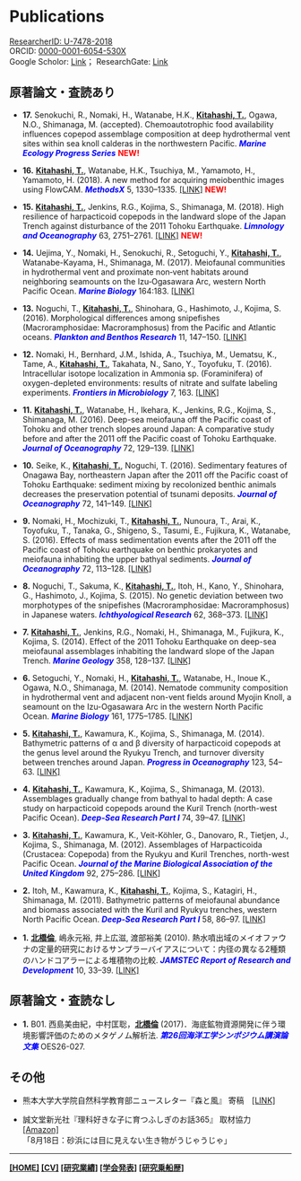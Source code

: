 # Publications
<div style="text-align: right;">
<a href="https://tkitahashi.github.io/" ><Back</a>
</div>

ResearcherID: <a href="http://www.researcherid.com/rid/U-7478-2018" target="_blank">U-7478-2018</a>  
ORCID: <a href="https://orcid.org/0000-0001-6054-530X" target="_blank">0000-0001-6054-530X</a>  
Google Scholor: <a href="https://scholar.google.com/citations?user=QNViJPsAAAAJ&hl=en" target="_blank">Link</a>；
ResearchGate: <a href="https://www.google.com/url?q=https%3A%2F%2Fwww.researchgate.net%2Fprofile%2FTomo_Kitahashi&sa=D&sntz=1&usg=AFQjCNG3HJasD7H7S5lwLCuV4cIsVg-i4g" target="_blank">Link</a>


## 原著論文・査読あり

- **17.** Senokuchi, R., Nomaki, H., Watanabe, H.K., **<u>Kitahashi, T.</u>**, Ogawa, N.O., Shimanaga, M. (accepted). Chemoautotrophic food availability influences copepod assemblage composition at deep hydrothermal vent sites within sea knoll calderas in the northwestern Pacific. ***<font color="blue">Marine Ecology Progress Series</font>*** **<font color="red">NEW!</font>**

- **16.** **<u>Kitahashi, T.</u>**, Watanabe, H.K., Tsuchiya, M., Yamamoto, H., Yamamoto, H. (2018). A new method for acquiring meiobenthic images using FlowCAM. ***<font color="blue">MethodsX</font>*** 5, 1330–1335. <a href="https://doi.org/10.1016/J.MEX.2018.10.012" target="_blank">[LINK]</a> **<font color="red">NEW!</font>**

- **15.** **<u>Kitahashi, T.</u>**, Jenkins, R.G., Kojima, S., Shimanaga, M. (2018). High resilience of harpacticoid copepods in the landward slope of the Japan Trench against disturbance of the 2011 Tohoku Earthquake. ***<font color="blue">Limnology and Oceanography</font>*** 63, 2751–2761. <a href="https://doi.org/10.1002/lno.11006" target="_blank">[LINK]</a> **<font color="red">NEW!</font>**

- **14.** Uejima, Y., Nomaki, H., Senokuchi, R., Setoguchi, Y., **<u>Kitahashi, T.</u>**, Watanabe-Kayama, H., Shimanaga, M. (2017). Meiofaunal communities in hydrothermal vent and proximate non‐vent habitats around neighboring seamounts on the Izu‐Ogasawara Arc, western North Pacific Ocean. ***<font color="blue">Marine Biology</font>*** 164:183. <a href="https://doi.org/10.1007/s00227-017-3218-6" target="_blank">[LINK]</a>

- **13.** Noguchi, T., **<u>Kitahashi, T.</u>**, Shinohara, G., Hashimoto, J., Kojima, S. (2016). Morphological differences among snipefishes (Macroramphosidae: Macroramphosus) from the Pacific and Atlantic oceans. ***<font color="blue">Plankton and Benthos Research</font>*** 11, 147–150. <a href="https://doi.org/10.3800/pbr.11.147" target="_blank">[LINK]</a>

- **12.** Nomaki, H., Bernhard, J.M., Ishida, A., Tsuchiya, M., Uematsu, K., Tame, A., **<u>Kitahashi, T.</u>**, Takahata, N., Sano, Y., Toyofuku, T. (2016). Intracellular isotope localization in Ammonia sp. (Foraminifera) of oxygen-depleted environments: results of nitrate and sulfate labeling experiments. ***<font color="blue">Frontiers in Microbiology</font>*** 7, 163. <a href="https://doi.org/10.3389/fmicb.2016.00163" target="_blank">[LINK]</a>

- **11.** **<u>Kitahashi, T.</u>**, Watanabe, H., Ikehara, K., Jenkins, R.G., Kojima, S., Shimanaga, M. (2016). Deep-sea meiofauna off the Pacific coast of Tohoku and other trench slopes around Japan: A comparative study before and after the 2011 off the Pacific coast of Tohoku Earthquake. ***<font color="blue">Journal of Oceanography</font>*** 72, 129–139. <a href="https://doi.org/10.1007/s10872-015-0323-3" target="_blank">[LINK]</a>

- **10.** Seike, K., **<u>Kitahashi, T.</u>**, Noguchi, T. (2016). Sedimentary features of Onagawa Bay, northeastern Japan after the 2011 off the Pacific coast of Tohoku Earthquake: sediment mixing by recolonized benthic animals decreases the preservation potential of tsunami deposits. ***<font color="blue">Journal of Oceanography</font>*** 72, 141–149. <a href="https://doi.org/10.1007/s10872-015-0297-1" target="_blank">[LINK]</a>

- **9.** Nomaki, H., Mochizuki, T., **<u>Kitahashi, T.</u>**, Nunoura, T., Arai, K., Toyofuku, T., Tanaka, G., Shigeno, S., Tasumi, E., Fujikura, K., Watanabe, S. (2016). Effects of mass sedimentation events after the 2011 off the Pacific coast of Tohoku earthquake on benthic prokaryotes and meiofauna inhabiting the upper bathyal sediments. ***<font color="blue">Journal of Oceanography</font>*** 72, 113–128. <a href="https://doi.org/10.1007/s10872-015-0293-5" target="_blank">[LINK]</a>

- **8.** Noguchi, T., Sakuma, K., **<u>Kitahashi, T.</u>**, Itoh, H., Kano, Y., Shinohara, G., Hashimoto, J., Kojima, S. (2015). No genetic deviation between two morphotypes of the snipefishes (Macroramphosidae: Macroramphosus) in Japanese waters. ***<font color="blue">Ichthyological Research</font>*** 62, 368–373. <a href="https://doi.org/10.1007/s10228-014-0443-6" target="_blank">[LINK]</a>

- **7.** **<u>Kitahashi, T.</u>**, Jenkins, R.G., Nomaki, H., Shimanaga, M., Fujikura, K., Kojima, S. (2014). Effect of the 2011 Tohoku Earthquake on deep-sea meiofaunal assemblages inhabiting the landward slope of the Japan Trench. ***<font color="blue">Marine Geology</font>*** 358, 128–137. <a href="https://doi.org/10.1016/j.margeo.2014.05.004" target="_blank">[LINK]</a>

- **6.** Setoguchi, Y., Nomaki, H., **<u>Kitahashi, T.</u>**, Watanabe, H., Inoue K., Ogawa, N.O., Shimanaga, M. (2014). Nematode community composition in hydrothermal vent and adjacent non-vent fields around Myojin Knoll, a seamount on the Izu-Ogasawara Arc in the western North Pacific Ocean. ***<font color="blue">Marine Biology</font>*** 161, 1775–1785. <a href="https://doi.org/10.1007/s00227-014-2460-4" target="_blank">[LINK]</a>

- **5.** **<u>Kitahashi, T.</u>**, Kawamura, K., Kojima, S., Shimanaga, M. (2014). Bathymetric patterns of α and β diversity of harpacticoid copepods at the genus level around the Ryukyu Trench, and turnover diversity between trenches around Japan. ***<font color="blue">Progress in Oceanography</font>*** 123, 54–63. <a href="https://doi.org/10.1016/j.pocean.2014.02.007" target="_blank">[LINK]</a>

- **4.** **<u>Kitahashi, T.</u>**, Kawamura, K., Kojima, S., Shimanaga, M. (2013). Assemblages gradually change from bathyal to hadal depth: A case study on harpacticoid copepods around the Kuril Trench (north-west Pacific Ocean). ***<font color="blue">Deep-Sea Research Part I</font>*** 74, 39–47. <a href="https://doi.org/10.1016/j.dsr.2012.12.010" target="_blank">[LINK]</a>

- **3.** **<u>Kitahashi, T.</u>**, Kawamura, K., Veit-Köhler, G., Danovaro, R., Tietjen, J., Kojima, S., Shimanaga, M. (2012). Assemblages of Harpacticoida (Crustacea: Copepoda) from the Ryukyu and Kuril Trenches, north-west Pacific Ocean. ***<font color="blue">Journal of the Marine Biological Association of the United Kingdom</font>*** 92, 275–286. <a href="https://doi.org/10.1017/S0025315411001536" target="_blank">[LINK]</a>

- **2.** Itoh, M., Kawamura, K., **<u>Kitahashi, T.</u>**, Kojima, S., Katagiri, H., Shimanaga, M. (2011). Bathymetric patterns of meiofaunal abundance and biomass associated with the Kuril and Ryukyu trenches, western North Pacific Ocean. ***<font color="blue">Deep-Sea Research Part I</font>*** 58, 86–97. <a href="https://doi.org/10.1016/j.dsr.2010.12.004" target="_blank">[LINK]</a>

- **1.** **<u>北橋倫</u>**, 嶋永元裕, 井上広滋, 渡部裕美 (2010). 熱水噴出域のメイオファウナの定量的研究におけるサンプラーバイアスについて：内径の異なる2種類のハンドコアラーによる堆積物の比較. ***<font color="blue">JAMSTEC Report of Research and Development</font>*** 10, 33–39. <a href="http://www.godac.jamstec.go.jp/catalog/doc_catalog/metadataDisp/JAM_RandD10_03?lang=ja&view=detail" target="_blank">[LINK]</a>

  
## 原著論文・査読なし

- **1.** B01. 西島美由紀，中村匡聡，**<u>北橋倫</u>** (2017)．海底鉱物資源開発に伴う環境影響評価のためのメタゲノム解析法. ***<font color="blue">第26回海洋工学シンポジウム講演論文集</font>*** OES26-027.

## その他

- 熊本大学大学院自然科学教育部ニュースレター『森と風』  寄稿　<a href="https://www.fast.kumamoto-u.ac.jp/gsst/moritokaze/%e5%85%88%e8%bc%a9%e3%81%8b%e3%82%89%e3%81%ae%e3%83%a1%e3%83%83%e3%82%bb%e3%83%bc%e3%82%b8%e3%80%80%e5%8c%97%e6%a9%8b%e5%80%ab/" target="_blank">[LINK]</a>


- 誠文堂新光社『理科好きな子に育つふしぎのお話365』  取材協力　<a href="https://www.amazon.co.jp/%E7%90%86%E7%A7%91%E5%A5%BD%E3%81%8D%E3%81%AA%E5%AD%90%E3%81%AB%E8%82%B2%E3%81%A4-%E3%81%B5%E3%81%97%E3%81%8E%E3%81%AE%E3%81%8A%E8%A9%B1365-%E8%A6%8B%E3%81%A6%E3%81%BF%E3%82%88%E3%81%86%E3%80%81%E3%82%84%E3%81%A3%E3%81%A6%E3%81%BF%E3%82%88%E3%81%86%E3%80%81%E3%81%95%E3%82%8F%E3%81%A3%E3%81%A6%E3%81%BF%E3%82%88%E3%81%86-%E4%BD%93%E9%A8%93%E5%9E%8B%E8%AA%AD%E3%81%BF%E8%81%9E%E3%81%8B%E3%81%9B%E3%83%96%E3%83%83%E3%82%AF-%E8%87%AA%E7%84%B6%E5%8F%B2%E5%AD%A6%E4%BC%9A%E9%80%A3%E5%90%88/dp/4416115008/ref=sr_1_1/355-8449196-5408116?ie=UTF8&qid=1543456098&sr=8-1&keywords=%E7%90%86%E7%A7%91%E5%A5%BD%E3%81%8D%E3%81%AA%E5%AD%90%E3%81%AB%E8%82%B2%E3%81%A4+%E3%81%B5%E3%81%97%E3%81%8E%E3%81%AE%E3%81%8A%E8%A9%B1365" target="_blank">[Amazon]</a>  
  「8月18日：砂浜には目に見えない生き物がうじゃうじゃ」

___
**[[HOME]](https://tkitahashi.github.io/)  [[CV]](https://tkitahashi.github.io/cv/)  [[研究業績]](https://tkitahashi.github.io/publication/)  [[学会発表]](https://tkitahashi.github.io/presentation/)  [[研究乗船歴]](https://tkitahashi.github.io/cruise/)**
